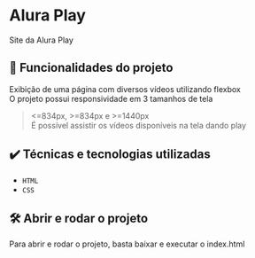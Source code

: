 # Alura Play

Site da Alura Play

## 🔨 Funcionalidades do projeto

Exibição de uma página com diversos vídeos utilizando flexbox  
O projeto possui responsividade em 3 tamanhos de tela  
> <=834px, >=834px e >=1440px  
É possível assistir os vídeos disponíveis na tela dando play

## ✔️ Técnicas e tecnologias utilizadas

- `HTML`
- `CSS`

## 🛠️ Abrir e rodar o projeto

Para abrir e rodar o projeto, basta baixar e executar o index.html
